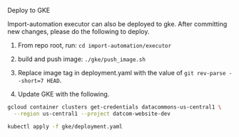 Deploy to GKE

Import-automation executor can also be deployed to gke. After committing new changes, please do the following to deploy.

1. From repo root, run: `cd import-automation/executor`

2. build and push image: `./gke/push_image.sh`

3. Replace image tag in deployment.yaml with the value of `git rev-parse --short=7 HEAD`.

4. Update GKE with the following.

```sh
gcloud container clusters get-credentials datacommons-us-central1 \
  --region us-central1 --project datcom-website-dev

kubectl apply -f gke/deployment.yaml
```
